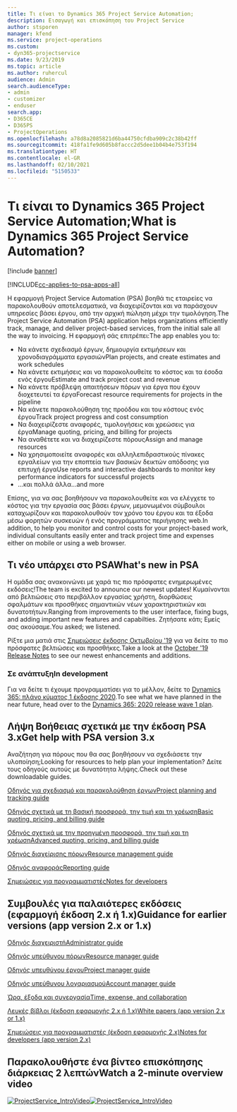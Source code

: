 ```yaml
---
title: Τι είναι το Dynamics 365 Project Service Automation;
description: Εισαγωγή και επισκόπηση του Project Service
author: stsporen
manager: kfend
ms.service: project-operations
ms.custom:
- dyn365-projectservice
ms.date: 9/23/2019
ms.topic: article
ms.author: ruhercul
audience: Admin
search.audienceType:
- admin
- customizer
- enduser
search.app:
- D365CE
- D365PS
- ProjectOperations
ms.openlocfilehash: a78d8a2085821d6ba44750cfdba909c2c38b42ff
ms.sourcegitcommit: 418fa1fe9d605b8faccc2d5dee1b04b4e753f194
ms.translationtype: HT
ms.contentlocale: el-GR
ms.lasthandoff: 02/10/2021
ms.locfileid: "5150533"
---
```

# <a name="what-is-dynamics-365-project-service-automation"></a><span data-ttu-id="81401-103">Τι είναι το Dynamics 365 Project Service Automation;</span><span class="sxs-lookup"><span data-stu-id="81401-103">What is Dynamics 365 Project Service Automation?</span></span>

[!include [banner](../includes/psa-now-project-operations.md)]

[!INCLUDE[cc-applies-to-psa-apps-all](../includes/cc-applies-to-psa-apps-all.md)]

<span data-ttu-id="81401-104">Η εφαρμογή Project Service Automation (PSA) βοηθά τις εταιρείες να παρακολουθούν αποτελεσματικά, να διαχειρίζονται και να παράσχουν υπηρεσίες βάσει έργου, από την αρχική πώληση μέχρι την τιμολόγηση.</span><span class="sxs-lookup"><span data-stu-id="81401-104">The Project Service Automation (PSA) application helps organizations efficiently track, manage, and deliver project-based services, from the initial sale all the way to invoicing.</span></span> <span data-ttu-id="81401-105">Η εφαρμογή σάς επιτρέπει:</span><span class="sxs-lookup"><span data-stu-id="81401-105">The app enables you to:</span></span>

- <span data-ttu-id="81401-106">Να κάνετε σχεδιασμό έργων, δημιουργία εκτιμήσεων και χρονοδιαγράμματα εργασιών</span><span class="sxs-lookup"><span data-stu-id="81401-106">Plan projects, and create estimates and work schedules</span></span>
- <span data-ttu-id="81401-107">Να κάνετε εκτιμήσεις και να παρακολουθείτε το κόστος και τα έσοδα ενός έργου</span><span class="sxs-lookup"><span data-stu-id="81401-107">Estimate and track project cost and revenue</span></span>
- <span data-ttu-id="81401-108">Να κάνετε πρόβλεψη απαιτήσεων πόρων για έργα που έχουν διοχετευτεί τα έργα</span><span class="sxs-lookup"><span data-stu-id="81401-108">Forecast resource requirements for projects in the pipeline</span></span>
- <span data-ttu-id="81401-109">Να κάνετε παρακολούθηση της προόδου και του κόστους ενός έργου</span><span class="sxs-lookup"><span data-stu-id="81401-109">Track project progress and cost consumption</span></span>
- <span data-ttu-id="81401-110">Να διαχειρίζεστε αναφορές, τιμολογήσεις και χρεώσεις για έργα</span><span class="sxs-lookup"><span data-stu-id="81401-110">Manage quoting, pricing, and billing for projects</span></span>
- <span data-ttu-id="81401-111">Να αναθέτετε και να διαχειρίζεστε πόρους</span><span class="sxs-lookup"><span data-stu-id="81401-111">Assign and manage resources</span></span>
- <span data-ttu-id="81401-112">Να χρησιμοποιείτε αναφορές και αλληλεπιδραστικούς πίνακες εργαλείων για την εποπτεία των βασικών δεικτών απόδοσης για επιτυχή έργα</span><span class="sxs-lookup"><span data-stu-id="81401-112">Use reports and interactive dashboards to monitor key performance indicators for successful projects</span></span>
- <span data-ttu-id="81401-113">...και πολλά άλλα</span><span class="sxs-lookup"><span data-stu-id="81401-113">...and more</span></span>

<span data-ttu-id="81401-114">Επίσης, για να σας βοηθήσουν να παρακολουθείτε και να ελέγχετε το κόστος για την εργασία σας βάσει έργων, μεμονωμένοι σύμβουλοι καταχωρίζουν και παρακολουθούν τον χρόνο του έργου και τα έξοδα μέσω φορητών συσκευών ή ενός προγράμματος περιήγησης web.</span><span class="sxs-lookup"><span data-stu-id="81401-114">In addition, to help you monitor and control costs for your project-based work, individual consultants easily enter and track project time and expenses either on mobile or using a web browser.</span></span>

## <a name="whats-new-in-psa"></a><span data-ttu-id="81401-115">Τι νέο υπάρχει στο PSA</span><span class="sxs-lookup"><span data-stu-id="81401-115">What's new in PSA</span></span>
<span data-ttu-id="81401-116">Η ομάδα σας ανακοινώνει με χαρά τις πιο πρόσφατες ενημερωμένες εκδόσεις!</span><span class="sxs-lookup"><span data-stu-id="81401-116">The team is excited to announce our newest updates!</span></span> <span data-ttu-id="81401-117">Κυμαίνονται από βελτιώσεις στο περιβάλλον εργασίας χρήστη, διορθώσεις σφαλμάτων και προσθήκες σημαντικών νέων χαρακτηριστικών και δυνατοτήτων.</span><span class="sxs-lookup"><span data-stu-id="81401-117">Ranging from improvements to the user interface, fixing bugs, and adding important new features and capabilties.</span></span> <span data-ttu-id="81401-118">Ζητήσατε κάτι; Εμείς σας ακούσαμε.</span><span class="sxs-lookup"><span data-stu-id="81401-118">You asked; we listened.</span></span>

<span data-ttu-id="81401-119">Ρίξτε μια ματιά στις [Σημειώσεις έκδοσης Οκτωβρίου '19](https://docs.microsoft.com/dynamics365-release-plan/2019wave2/index) για να δείτε το πιο πρόσφατες βελτιώσεις και προσθήκες.</span><span class="sxs-lookup"><span data-stu-id="81401-119">Take a look at the [October '19 Release Notes](https://docs.microsoft.com/dynamics365-release-plan/2019wave2/index) to see our newest enhancements and additions.</span></span>

### <a name="in-development"></a><span data-ttu-id="81401-120">Σε ανάπτυξη</span><span class="sxs-lookup"><span data-stu-id="81401-120">In development</span></span>
<span data-ttu-id="81401-121">Για να δείτε τι έχουμε προγραμματίσει για το μέλλον, δείτε το [Dynamics 365: πλάνο κύματος 1 έκδοσης 2020](https://docs.microsoft.com/dynamics365-release-plan/2020wave1/index).</span><span class="sxs-lookup"><span data-stu-id="81401-121">To see what we have planned in the near future, head over to the [Dynamics 365: 2020 release wave 1 plan](https://docs.microsoft.com/dynamics365-release-plan/2020wave1/index).</span></span>

## <a name="get-help-with-psa-version-3x"></a><span data-ttu-id="81401-122">Λήψη Βοήθειας σχετικά με την έκδοση PSA 3.x</span><span class="sxs-lookup"><span data-stu-id="81401-122">Get help with PSA version 3.x</span></span>
<span data-ttu-id="81401-123">Αναζήτηση για πόρους που θα σας βοηθήσουν να σχεδιάσετε την υλοποίηση;</span><span class="sxs-lookup"><span data-stu-id="81401-123">Looking for resources to help plan your implementation?</span></span> <span data-ttu-id="81401-124">Δείτε τους οδηγούς αυτούς με δυνατότητα λήψης.</span><span class="sxs-lookup"><span data-stu-id="81401-124">Check out these downloadable guides.</span></span>

 [<span data-ttu-id="81401-125">Οδηγός για σχεδιασμό και παρακολούθηση έργων</span><span class="sxs-lookup"><span data-stu-id="81401-125">Project planning and tracking guide</span></span>](../psa/implementation-guides/project-planning-tracking.md)

 [<span data-ttu-id="81401-126">Οδηγός σχετικά με τη βασική προσφορά, την τιμή και τη χρέωση</span><span class="sxs-lookup"><span data-stu-id="81401-126">Basic quoting, pricing, and billing guide</span></span>](../psa/implementation-guides/begin-quoting-pricing-billing.md)

 [<span data-ttu-id="81401-127">Οδηγός σχετικά με την προηγμένη προσφορά, την τιμή και τη χρέωση</span><span class="sxs-lookup"><span data-stu-id="81401-127">Advanced quoting, pricing, and billing guide</span></span>](../psa/implementation-guides/adv-quoting-pricing-billing.md)

 [<span data-ttu-id="81401-128">Οδηγός διαχείρισης πόρων</span><span class="sxs-lookup"><span data-stu-id="81401-128">Resource management guide</span></span>](../psa/implementation-guides/resource-management-guide.md)

 [<span data-ttu-id="81401-129">Οδηγός αναφοράς</span><span class="sxs-lookup"><span data-stu-id="81401-129">Reporting guide</span></span>](../psa/implementation-guides/reporting-guide.md)

 [<span data-ttu-id="81401-130">Σημειώσεις για προγραμματιστές</span><span class="sxs-lookup"><span data-stu-id="81401-130">Notes for developers</span></span>](../psa/developer-guides/overview-dev-notes-v3.x.md)

## <a name="guidance-for-earlier-versions-app-version-2x-or-1x"></a><span data-ttu-id="81401-131">Συμβουλές για παλαιότερες εκδόσεις (εφαρμογή έκδοση 2.x ή 1.x)</span><span class="sxs-lookup"><span data-stu-id="81401-131">Guidance for earlier versions (app version 2.x or 1.x)</span></span>
 [<span data-ttu-id="81401-132">Οδηγός διαχειριστή</span><span class="sxs-lookup"><span data-stu-id="81401-132">Administrator guide</span></span>](../psa/admin-guide.md)

 [<span data-ttu-id="81401-133">Οδηγός υπεύθυνου πόρων</span><span class="sxs-lookup"><span data-stu-id="81401-133">Resource manager guide</span></span>](../psa/resource-manager-guide.md)

 [<span data-ttu-id="81401-134">Οδηγός υπευθύνου έργου</span><span class="sxs-lookup"><span data-stu-id="81401-134">Project manager guide</span></span>](../psa/project-manager-guide.md)

 [<span data-ttu-id="81401-135">Οδηγός υπεύθυνου λογαριασμού</span><span class="sxs-lookup"><span data-stu-id="81401-135">Account manager guide</span></span>](../psa/account-manager-guide.md)

 [<span data-ttu-id="81401-136">Ώρα, έξοδα και συνεργασία</span><span class="sxs-lookup"><span data-stu-id="81401-136">Time, expense, and collaboration</span></span>](../psa/time-expense-collaboration-guide.md)

 [<span data-ttu-id="81401-137">Λευκές βίβλοι (έκδοση εφαρμογής 2.x ή 1.x)</span><span class="sxs-lookup"><span data-stu-id="81401-137">White papers (app version 2.x or 1.x)</span></span>](../psa/white-papers.md)

 [<span data-ttu-id="81401-138">Σημειώσεις για προγραμματιστές (έκδοση εφαρμογής 2.x)</span><span class="sxs-lookup"><span data-stu-id="81401-138">Notes for developers (app version 2.x)</span></span>](../psa/developer-guides/add-custom-qoi-forms-v2.x.md)

 ## <a name="watch-a-2-minute-overview-video"></a><span data-ttu-id="81401-139">Παρακολουθήστε ένα βίντεο επισκόπησης διάρκειας 2 λεπτών</span><span class="sxs-lookup"><span data-stu-id="81401-139">Watch a 2-minute overview video</span></span>
 <a name="heroArea"></a> <span data-ttu-id="81401-140">[![ProjectService_IntroVideo](../psa/media/project-service-intro-video.png "ProjectService_IntroVideo")](https://go.microsoft.com/fwlink/p/?LinkId=799457)</span><span class="sxs-lookup"><span data-stu-id="81401-140">[![ProjectService_IntroVideo](../psa/media/project-service-intro-video.png "ProjectService_IntroVideo")](https://go.microsoft.com/fwlink/p/?LinkId=799457)</span></span>



